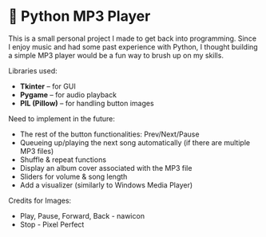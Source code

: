 # 🎵 Python MP3 Player

This is a small personal project I made to get back into programming. Since I enjoy music and had some past experience with Python, I thought building a simple MP3 player would be a fun way to brush up on my skills.

Libraries used:
- **Tkinter** – for GUI
- **Pygame** – for audio playback
- **PIL (Pillow)** – for handling button images



Need to implement in the future:
- The rest of the button functionalities: Prev/Next/Pause
- Queueing up/playing the next song automatically (if there are multiple MP3 files)
- Shuffle & repeat functions
- Display an album cover associated with the MP3 file
- Sliders for volume & song length
- Add a visualizer (similarly to Windows Media Player)


Credits for Images:
- Play, Pause, Forward, Back - nawicon
- Stop - Pixel Perfect

